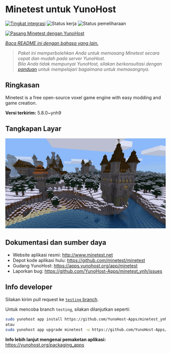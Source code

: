 <!--
N.B.: README ini dibuat secara otomatis oleh <https://github.com/YunoHost/apps/tree/master/tools/readme_generator>
Ini TIDAK boleh diedit dengan tangan.
-->

# Minetest untuk YunoHost

[![Tingkat integrasi](https://dash.yunohost.org/integration/minetest.svg)](https://ci-apps.yunohost.org/ci/apps/minetest/) ![Status kerja](https://ci-apps.yunohost.org/ci/badges/minetest.status.svg) ![Status pemeliharaan](https://ci-apps.yunohost.org/ci/badges/minetest.maintain.svg)

[![Pasang Minetest dengan YunoHost](https://install-app.yunohost.org/install-with-yunohost.svg)](https://install-app.yunohost.org/?app=minetest)

*[Baca README ini dengan bahasa yang lain.](./ALL_README.md)*

> *Paket ini memperbolehkan Anda untuk memasang Minetest secara cepat dan mudah pada server YunoHost.*  
> *Bila Anda tidak mempunyai YunoHost, silakan berkonsultasi dengan [panduan](https://yunohost.org/install) untuk mempelajari bagaimana untuk memasangnya.*

## Ringkasan

Minetest is a free open-source voxel game engine with easy modding and game creation.


**Versi terkirim:** 5.8.0~ynh9

## Tangkapan Layar

![Tangkapan Layar pada Minetest](./doc/screenshots/screenshot.jpg)

## Dokumentasi dan sumber daya

- Website aplikasi resmi: <http://www.minetest.net>
- Depot kode aplikasi hulu: <https://github.com/minetest/minetest>
- Gudang YunoHost: <https://apps.yunohost.org/app/minetest>
- Laporkan bug: <https://github.com/YunoHost-Apps/minetest_ynh/issues>

## Info developer

Silakan kirim pull request ke [`testing` branch](https://github.com/YunoHost-Apps/minetest_ynh/tree/testing).

Untuk mencoba branch `testing`, silakan dilanjutkan seperti:

```bash
sudo yunohost app install https://github.com/YunoHost-Apps/minetest_ynh/tree/testing --debug
atau
sudo yunohost app upgrade minetest -u https://github.com/YunoHost-Apps/minetest_ynh/tree/testing --debug
```

**Info lebih lanjut mengenai pemaketan aplikasi:** <https://yunohost.org/packaging_apps>
